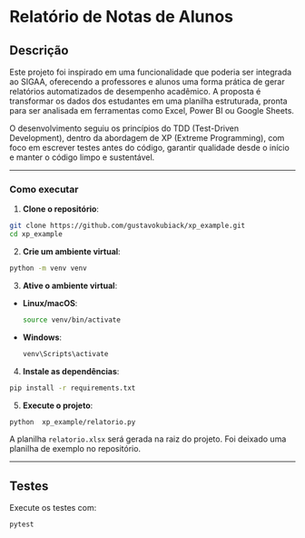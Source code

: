 # Relatório de Notas de Alunos

## Descrição

Este projeto foi inspirado em uma funcionalidade que poderia ser integrada ao SIGAA, oferecendo a professores e alunos uma forma prática de gerar relatórios automatizados de desempenho acadêmico. A proposta é transformar os dados dos estudantes em uma planilha estruturada, pronta para ser analisada em ferramentas como Excel, Power BI ou Google Sheets.

O desenvolvimento seguiu os princípios do TDD (Test-Driven Development), dentro da abordagem de XP (Extreme Programming), com foco em escrever testes antes do código, garantir qualidade desde o início e manter o código limpo e sustentável.

---

### Como executar

1. **Clone o repositório**:

```bash
git clone https://github.com/gustavokubiack/xp_example.git
cd xp_example
```

2. **Crie um ambiente virtual**:

```bash
python -m venv venv
```

3. **Ative o ambiente virtual**:

* **Linux/macOS**:

  ```bash
  source venv/bin/activate
  ```

* **Windows**:

  ```bash
  venv\Scripts\activate
  ```

4. **Instale as dependências**:

```bash
pip install -r requirements.txt
```

5. **Execute o projeto**:

```bash
python  xp_example/relatorio.py
```

A planilha `relatorio.xlsx` será gerada na raiz do projeto. Foi deixado uma planilha de exemplo no repositório.

---

## Testes

Execute os testes com:

```bash
pytest
```
